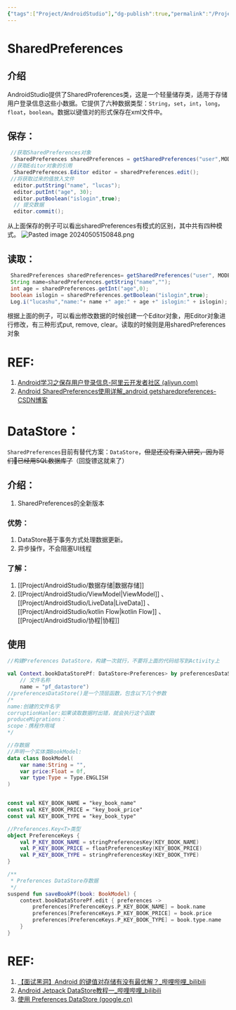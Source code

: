 ```yaml
---
{"tags":["Project/AndroidStudio"],"dg-publish":true,"permalink":"/Project/省中医APP开发/Android之用户信息保存/","dgPassFrontmatter":true}
---
```


# SharedPreferences
## 介绍
AndroidStudio提供了SharedProferences类，这是一个轻量储存类，适用于存储用户登录信息这些小数据。它提供了六种数据类型：`String`，`set`，`int`，`long`，`float`，`boolean`。数据以键值对的形式保存在xml文件中。

## 保存：
```java
 //获取SharedPreferences对象
  SharedPreferences sharedPreferences = getSharedPreferences("user",MODE_PRIVATE);
 //获取Editor对象的引用
  SharedPreferences.Editor editor = sharedPreferences.edit();
 //将获取过来的值放入文件
  editor.putString("name", "lucas");
  editor.putInt("age", 30);
  editor.putBoolean("islogin",true);
  // 提交数据
  editor.commit();
```
从上面保存的例子可以看出sharedPreferences有模式的区别，其中共有四种模式。
![Pasted image 20240505150848.png](/img/user/Project/%E7%9C%81%E4%B8%AD%E5%8C%BBAPP%E5%BC%80%E5%8F%91/%E5%9B%BE%E7%89%87/Pasted%20image%2020240505150848.png)
## 读取：
```java
 SharedPreferences sharedPreferences= getSharedPreferences("user", MODE_PRIVATE);
 String name=sharedPreferences.getString("name","");
 int age = sharedPreferences.getInt("age",0);
 boolean islogin = sharedPreferences.getBoolean("islogin",true);
 Log.i("lucashu","name:"+ name +" age:" + age +" islogin:" + islogin);
```

根据上面的例子，可以看出修改数据的时候创建一个Editor对象，用Editor对象进行修改，有三种形式put, remove, clear。读取的时候则是用sharedPreferences对象

# REF:
1. [Android学习之保存用户登录信息-阿里云开发者社区 (aliyun.com)](https://developer.aliyun.com/article/642423#:~:text=%E6%88%91%E4%BB%AC%E5%8F%AF%E4%BB%A5%E9%80%9A%E8%BF%87SharedProferences%E7%B1%BB%E7%9A%84getSharedPreferences%20%28String,NAME%2C%20int%20MODE%29%E6%96%B9%E6%B3%95%E6%9D%A5%E5%AE%9E%E7%8E%B0%E5%AF%B9%E7%94%A8%E6%88%B7%E7%99%BB%E5%BD%95%E4%BF%A1%E6%81%AF%E7%9A%84%E4%BF%9D%E5%AD%98%EF%BC%8C%E5%A6%82%EF%BC%9A%E7%94%A8%E6%88%B7%E5%90%8D%EF%BC%8C%E5%AF%86%E7%A0%81%EF%BC%8C%EF%BD%83%EF%BD%8F%EF%BD%8F%EF%BD%8B%EF%BD%89%EF%BD%85%E7%AD%89%E3%80%82)
2. [Android SharedPreferences使用详解_android getsharedpreferences-CSDN博客](https://blog.csdn.net/huweiliyi/article/details/105496932)
# DataStore：
`SharedPreferences`目前有替代方案：`DataStore`，~~但是还没有深入研究，因为哥们🤠已经用SQL数据库了~~（回旋镖这就来了）
## 介绍：
1. SharedPreferences的全新版本
### 优势：
1. DataStore基于事务方式处理数据更新。
2. 异步操作，不会阻塞UI线程

### 了解：
1. [[Project/AndroidStudio/数据存储\|数据存储]]
2. [[Project/AndroidStudio/ViewModel\|ViewModel]] 、[[Project/AndroidStudio/LiveData\|LiveData]] 、[[Project/AndroidStudio/kotlin Flow\|kotlin Flow]] 、[[Project/AndroidStudio/协程\|协程]]

## 使用
```kotlin
//构建Preferences DataStore，构建一次就行，不要将上面的代码给写到Activity上

val Context.bookDataStorePf: DataStore<Preferences> by preferencesDataStore(
    // 文件名称
    name = "pf_datastore")
//preferencesDataStore()是一个顶层函数，包含以下几个参数
/*
name:创建的文件名字
corruptionHanler:如果读取数据时出错，就会执行这个函数
produceMigrations：
scope：携程作用域
*/

//存数据
//声明一个实体类BookModel:
data class BookModel(
	var name:String = "",
	var price:Float = 0f,
	var type:Type = Type.ENGLISH
)


const val KEY_BOOK_NAME = "key_book_name"
const val KEY_BOOK_PRICE = "key_book_price"
const val KEY_BOOK_TYPE = "key_book_type"

//Preferences.Key<T>类型
object PreferenceKeys {
    val P_KEY_BOOK_NAME = stringPreferencesKey(KEY_BOOK_NAME)
    val P_KEY_BOOK_PRICE = floatPreferencesKey(KEY_BOOK_PRICE)
    val P_KEY_BOOK_TYPE = stringPreferencesKey(KEY_BOOK_TYPE)
}

/**
 * Preferences DataStore存数据
 */
suspend fun saveBookPf(book: BookModel) {
    context.bookDataStorePf.edit { preferences ->
        preferences[PreferenceKeys.P_KEY_BOOK_NAME] = book.name
        preferences[PreferenceKeys.P_KEY_BOOK_PRICE] = book.price
        preferences[PreferenceKeys.P_KEY_BOOK_TYPE] = book.type.name
    }
}

```
# REF:
1. [【面试黑洞】Android 的键值对存储有没有最优解？_哔哩哔哩_bilibili](https://www.bilibili.com/video/BV1FU4y197dL/?spm_id_from=333.337.search-card.all.click&vd_source=ed636aea03b32e53457a090439165487)
2. [Android Jetpack DataStore教程一_哔哩哔哩_bilibili](https://www.bilibili.com/video/BV1Z44y1g7BB/?spm_id_from=333.788&vd_source=ed636aea03b32e53457a090439165487)
3. [使用 Preferences DataStore (google.cn)](https://developer.android.google.cn/codelabs/android-preferences-datastore?hl=zh-cn#5)